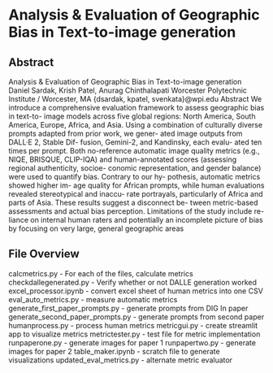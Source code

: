 # Analysis & Evaluation of Geographic Bias in Text-to-image generation

## Abstract 

Analysis & Evaluation of Geographic Bias in Text-to-image generation
Daniel Sardak, Krish Patel, Anurag Chinthalapati
Worcester Polytechnic Institute / Worcester, MA
{dsardak, kpatel, svenkata}@wpi.edu
Abstract
We introduce a comprehensive evaluation
framework to assess geographic bias in text-to-
image models across five global regions: North
America, South America, Europe, Africa, and
Asia. Using a combination of culturally diverse
prompts adapted from prior work, we gener-
ated image outputs from DALL·E 2, Stable Dif-
fusion, Gemini-2, and Kandinsky, each evalu-
ated ten times per prompt. Both no-reference
automatic image quality metrics (e.g., NIQE,
BRISQUE, CLIP-IQA) and human-annotated
scores (assessing regional authenticity, socioe-
conomic representation, and gender balance)
were used to quantify bias. Contrary to our hy-
pothesis, automatic metrics showed higher im-
age quality for African prompts, while human
evaluations revealed stereotypical and inaccu-
rate portrayals, particularly of Africa and parts
of Asia. These results suggest a disconnect be-
tween metric-based assessments and actual bias
perception. Limitations of the study include re-
liance on internal human raters and potentially
an incomplete picture of bias by focusing on
very large, general geographic areas


## File Overview

calcmetrics.py - For each of the files, calculate metrics
checkdallegenerated.py - Verify whether or not DALLE generation worked
excel_processor.ipynb - convert excel sheet of human metrics into one CSV
eval_auto_metrics.py - measure automatic metrics
generate_first_paper_prompts.py - generate prompts from DIG In paper
generate_second_paper_prompts.py - generate prompts from second paper
humanprocess.py - process human metrics
metricgui.py - create streamlit app to visualize metrics
metrictester.py - test file for metric implementation
runpaperone.py - generate images for paper 1
runpapertwo.py - generate images for paper 2
table_maker.ipynb - scratch file to generate visualizations
updated_eval_metrics.py - alternate metric evaluator
